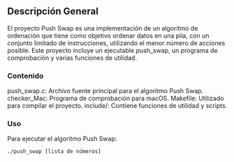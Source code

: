 ## Descripción General

El proyecto Push Swap es una implementación de un algoritmo de ordenación que tiene como objetivo ordenar datos en una pila, con un conjunto limitado de instrucciones, utilizando el menor número de acciones posible. Este proyecto incluye un ejecutable push_swap, un programa de comprobación y varias funciones de utilidad.

### Contenido

push_swap.c: Archivo fuente principal para el algoritmo Push Swap.
checker_Mac: Programa de comprobación para macOS.
Makefile: Utilizado para compilar el proyecto.
include/: Contiene funciones de utilidad y scripts.


### Uso

Para ejecutar el algoritmo Push Swap:


``
./push_swap [lista de números]
``
